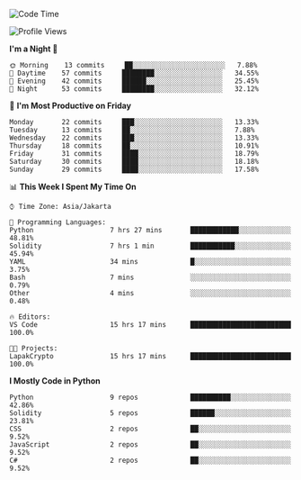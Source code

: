 <!--START_SECTION:waka-->
![Code Time](http://img.shields.io/badge/Code%20Time-0%20secs-blue)

![Profile Views](http://img.shields.io/badge/Profile%20Views-7-blue)

**I'm a Night 🦉** 

```text
🌞 Morning    13 commits     ██░░░░░░░░░░░░░░░░░░░░░░░   7.88% 
🌆 Daytime    57 commits     ████████░░░░░░░░░░░░░░░░░   34.55% 
🌃 Evening    42 commits     ██████░░░░░░░░░░░░░░░░░░░   25.45% 
🌙 Night      53 commits     ████████░░░░░░░░░░░░░░░░░   32.12%

```
📅 **I'm Most Productive on Friday** 

```text
Monday       22 commits     ███░░░░░░░░░░░░░░░░░░░░░░   13.33% 
Tuesday      13 commits     ██░░░░░░░░░░░░░░░░░░░░░░░   7.88% 
Wednesday    22 commits     ███░░░░░░░░░░░░░░░░░░░░░░   13.33% 
Thursday     18 commits     ██░░░░░░░░░░░░░░░░░░░░░░░   10.91% 
Friday       31 commits     ████░░░░░░░░░░░░░░░░░░░░░   18.79% 
Saturday     30 commits     ████░░░░░░░░░░░░░░░░░░░░░   18.18% 
Sunday       29 commits     ████░░░░░░░░░░░░░░░░░░░░░   17.58%

```


📊 **This Week I Spent My Time On** 

```text
⌚︎ Time Zone: Asia/Jakarta

💬 Programming Languages: 
Python                   7 hrs 27 mins       ████████████░░░░░░░░░░░░░   48.81% 
Solidity                 7 hrs 1 min         ███████████░░░░░░░░░░░░░░   45.94% 
YAML                     34 mins             █░░░░░░░░░░░░░░░░░░░░░░░░   3.75% 
Bash                     7 mins              ░░░░░░░░░░░░░░░░░░░░░░░░░   0.79% 
Other                    4 mins              ░░░░░░░░░░░░░░░░░░░░░░░░░   0.48%

🔥 Editors: 
VS Code                  15 hrs 17 mins      █████████████████████████   100.0%

🐱‍💻 Projects: 
LapakCrypto              15 hrs 17 mins      █████████████████████████   100.0%

```

**I Mostly Code in Python** 

```text
Python                   9 repos             ██████████░░░░░░░░░░░░░░░   42.86% 
Solidity                 5 repos             ██████░░░░░░░░░░░░░░░░░░░   23.81% 
CSS                      2 repos             ██░░░░░░░░░░░░░░░░░░░░░░░   9.52% 
JavaScript               2 repos             ██░░░░░░░░░░░░░░░░░░░░░░░   9.52% 
C#                       2 repos             ██░░░░░░░░░░░░░░░░░░░░░░░   9.52%

```



<!--END_SECTION:waka-->
